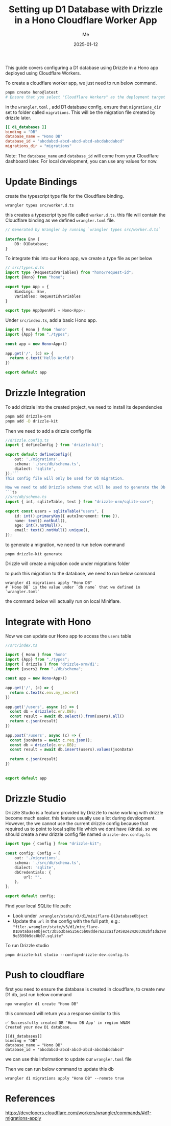 ﻿---
title: 'Setting up D1 Database with Drizzle in a Hono Cloudflare Worker App'
date: "2025-01-12"
description: This guide covers configuring a D1 database using Drizzle in a Hono app deployed using Cloudflare Workers.. 🚀
categories:
  - cloudflare worker
  - cloudflare D1
  - Hono
  - Drizzle
image: /images/worker_d1_drizzle_hono.svg
author: Me
published: true
featured: true
---


This guide covers configuring a D1 database using Drizzle in a Hono app deployed using Cloudflare Workers.

To create a cloudflare worker app, we just need to run below command.
```bash
pnpm create hono@latest
# Ensure that you select "Cloudflare Workers" as the deployment target
```

in the `wrangler.toml` , add D1 database config, ensure that `migrations_dir` set to folder called `migrations`. This will be the migration file created by drizzle later.
```toml
[[ d1_databases ]]  
binding = "DB"  
database_name = "Hono DB"  
database_id = "abcdabcd-abcd-abcd-abcd-abcdabcdabcd" 
migrations_dir = "migrations"
```
Note: The `database_name` and `database_id` will come from your Cloudflare dashboard later. For local development, you can use any values for now.

# Update Bindings
create the typescript type file for the Cloudflare binding.
```shell
wrangler types src/worker.d.ts
```
this creates a typescript type file called `worker.d.ts`. this file will contain the Cloudflare binding as we defined `wrangler.toml` file.
```ts
// Generated by Wrangler by running `wrangler types src/worker.d.ts`  
  
interface Env {  
    DB: D1Database;  
}
```

To integrate this into our Hono app, we create a type file as per below
```ts
// src/types.d.ts
import type {RequestIdVariables} from "hono/request-id";  
import {Hono} from "hono";  
  
export type App = {  
    Bindings: Env,  
    Variables: RequestIdVariables  
}  
  
export type AppOpenAPi = Hono<App>;
```


Under `src/index.ts`, add a basic Hono app.
```ts
import { Hono } from 'hono'  
import {App} from "./types";  
  
const app = new Hono<App>()  
  
app.get('/', (c) => {  
  return c.text('Hello World')  
})  
  
export default app
```

# Drizzle Integration

To add drizzle into the created project,  we need to install its dependencies
```bash
pnpm add drizzle-orm  
pnpm add -D drizzle-kit
```

Then we need to add a drizzle config file
```ts
//drizzle.config.ts
import { defineConfig } from 'drizzle-kit';  
  
export default defineConfig({  
    out: './migrations',  
    schema: './src/db/schema.ts',  
    dialect: 'sqlite',  
});```
This config file will only be used for Db migration.

Now we need to add Drizzle schema that will be used to generate the Db migration script
```ts
//src/db/schema.ts
import { int, sqliteTable, text } from "drizzle-orm/sqlite-core";  
  
export const users = sqliteTable("users", {  
    id: int().primaryKey({ autoIncrement: true }),  
    name: text().notNull(),  
    age: int().notNull(),  
    email: text().notNull().unique(),  
});
```

to generate a migration, we need to run below command
```shell
pnpm drizzle-kit generate
```

Drizzle will create a migration code under migrations folder

to push this migration to the database, we need to run below command
```shell
wrangler d1 migrations apply "Hono DB"
# `Hono DB` is the value under `db name` that we defined in `wrangler.toml`
```

the command below will actually run on local Miniflare.

# Integrate with Hono
Now we can update our Hono app to access the `users` table
```ts
//src/index.ts

import { Hono } from 'hono'  
import {App} from "./types";  
import { drizzle } from 'drizzle-orm/d1';  
import {users} from "./db/schema";  
  
const app = new Hono<App>()  
  
app.get('/', (c) => {  
  return c.text(c.env.my_secret)  
})  
  
app.get('/users', async (c) => {  
  const db = drizzle(c.env.DB);  
  const result = await db.select().from(users).all()  
  return c.json(result)  
})  
  
app.post('/users', async (c) => {  
  const jsonData = await c.req.json();  
  const db = drizzle(c.env.DB);  
  const result = await db.insert(users).values(jsonData)  
  
  return c.json(result)  
})  
  
  
export default app

```


# Drizzle Studio
Drizzle Studio is a feature provided by Drizzle to make working with drizzle become much easier.
this feature usually use a lot during development. However, the we cannot use the current drizzle config because that required us to point to local sqlite file which we dont have (kinda). so we should create a new drizzle config file named `drizzle-dev.config.ts`
```ts
import type { Config } from "drizzle-kit";  
  
const config: Config = {  
    out: './migrations',  
    schema: './src/db/schema.ts',  
    dialect: 'sqlite',  
    dbCredentials: {  
        url: "",
    },  
};  
  
export default config;
```
Find your local SQLite file path:
- Look under `.wrangler/state/v3/d1/miniflare-D1DatabaseObject`
- Update the `url` in the config with the full path, e.g.:
  `"file:.wrangler/state/v3/d1/miniflare-D1DatabaseObject/3b553bae5256c5b08dde7a22ca1f24582e24203302bf1da3989e3550b9dc0b07.sqlite"`

To run Drizzle studio
```shell
pnpm drizzle-kit studio --config=drizzle-dev.config.ts
```

# Push to cloudflare

first you need to ensure the database is created in cloudflare, to create new D1 db, just run below command
```shell
npx wrangler d1 create "Hono DB"
```

this command will return you a response similar to this
```
✅ Successfully created DB 'Hono DB App' in region WNAM
Created your new D1 database.

[[d1_databases]]
binding = "DB"
database_name = "Hono DB"
database_id = "abcdabcd-abcd-abcd-abcd-abcdabcdabcd"
```
we can use this information to update our `wrangler.toml` file

Then we can run below command to update this db
```
wrangler d1 migrations apply "Hono DB" --remote true
```


# References
https://developers.cloudflare.com/workers/wrangler/commands/#d1-migrations-apply

